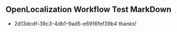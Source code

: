 ## OpenLocalization Workflow Test MarkDown
* 2d13dcdf-39c3-4db1-9ad5-e6916fef39b4 thanks!

<!--HONumber=Jan17_HO1-->


